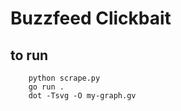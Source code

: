 # Buzzfeed Clickbait

## to run 

        python scrape.py
        go run .
        dot -Tsvg -O my-graph.gv